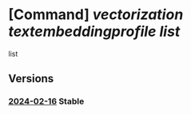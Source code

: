 # [Command] _vectorization textembeddingprofile list_

list

## Versions

### [2024-02-16](/Resources/fllm-plane/L2luc3RhbmNlcy97fS9wcm92aWRlcnMvZm91bmRhdGlvbmFsbG0udmVjdG9yaXphdGlvbi90ZXh0ZW1iZWRkaW5ncHJvZmlsZXM=/2024-02-16.xml) **Stable**

<!-- fllm-plane /instances/{}/providers/foundationallm.vectorization/textembeddingprofiles 2024-02-16 -->
